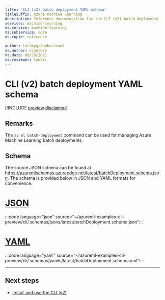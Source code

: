 ```yaml
---
title: 'CLI (v2) batch deployment YAML schema'
titleSuffix: Azure Machine Learning
description: Reference documentation for the CLI (v2) batch deployment YAML schema.
services: machine-learning
ms.service: machine-learning
ms.subservice: core
ms.topic: reference

author: lostmygithubaccount
ms.author: copeters
ms.date: 09/20/2021
ms.reviewer: laobri
---
```


# CLI (v2) batch deployment YAML schema

[!INCLUDE [preview disclaimer](../../includes/machine-learning-preview-generic-disclaimer.md)]

## Remarks

The `az ml batch-deployment` command can be used for managing Azure Machine Learning batch deployments.

## Schema

The source JSON schema can be found at https://azuremlschemas.azureedge.net/latest/batchDeployment.schema.json. The schema is provided below in JSON and YAML formats for convenience.

# [JSON](#tab/json)

:::code language="json" source="~/azureml-examples-cli-preview/cli/.schemas/jsons/latest/batchDeployment.schema.json":::

# [YAML](#tab/yaml)

:::code language="yaml" source="~/azureml-examples-cli-preview/cli/.schemas/yamls/latest/batchDeployment.schema.yml":::

---

## Next steps

- [Install and use the CLI (v2)](how-to-configure-cli.md)
